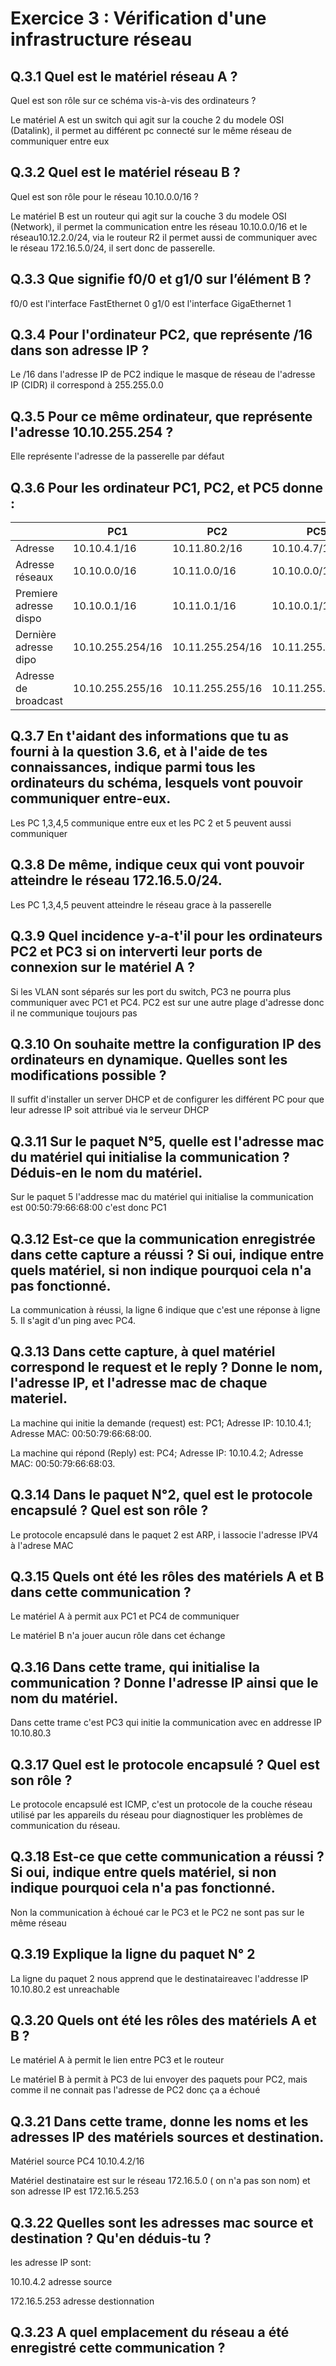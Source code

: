# Exercice 3 : Vérification d'une infrastructure réseau

## Q.3.1 Quel est le matériel réseau A ?
Quel est son rôle sur ce schéma vis-à-vis des ordinateurs ?

  Le matériel A est un switch qui agit sur la couche 2 du modele OSI (Datalink), il permet au différent pc connecté sur le même réseau de communiquer entre eux

## Q.3.2 Quel est le matériel réseau B ?
Quel est son rôle pour le réseau 10.10.0.0/16 ?

  Le matériel B est un routeur qui agit sur la couche 3 du modele OSI (Network), il permet la communication entre les réseau 10.10.0.0/16 et le réseau10.12.2.0/24,
  via le routeur R2 il permet aussi de communiquer avec le réseau 172.16.5.0/24, il sert donc de passerelle.

## Q.3.3 Que signifie f0/0 et g1/0 sur l’élément B ?

  f0/0 est l'interface FastEthernet 0
  g1/0 est l'interface GigaEthernet 1

## Q.3.4 Pour l'ordinateur PC2, que représente /16 dans son adresse IP ?

  Le /16 dans l'adresse IP de PC2 indique le masque de réseau de l'adresse IP (CIDR) il correspond à 255.255.0.0

## Q.3.5 Pour ce même ordinateur, que représente l'adresse 10.10.255.254 ?

  Elle représente l'adresse de la passerelle par défaut

## Q.3.6 Pour les ordinateur PC1, PC2, et PC5 donne :


|                        | PC1              | PC2              | PC5              |
| ---------------------- | ---------------- | ---------------- | ---------------- |
| Adresse                | 10.10.4.1/16     | 10.11.80.2/16    | 10.10.4.7/15     |
| Adresse réseaux        | 10.10.0.0/16     | 10.11.0.0/16     | 10.10.0.0/15     |
| Premiere adresse dispo | 10.10.0.1/16     | 10.11.0.1/16     | 10.10.0.1/15     |
| Dernière adresse dipo  | 10.10.255.254/16 | 10.11.255.254/16 | 10.11.255.254/15 |
| Adresse de broadcast   | 10.10.255.255/16 | 10.11.255.255/16 | 10.11.255.255/15 |


## Q.3.7 En t'aidant des informations que tu as fourni à la question 3.6, et à l'aide de tes connaissances, indique parmi tous les ordinateurs du schéma, lesquels vont pouvoir communiquer entre-eux.

  Les PC 1,3,4,5 communique entre eux et les PC 2 et 5 peuvent aussi communiquer

## Q.3.8 De même, indique ceux qui vont pouvoir atteindre le réseau 172.16.5.0/24.

  Les PC 1,3,4,5 peuvent atteindre le réseau grace à la passerelle

## Q.3.9 Quel incidence y-a-t'il pour les ordinateurs PC2 et PC3 si on interverti leur ports de connexion sur le matériel A ?

  Si les VLAN sont séparés sur les port du switch, PC3 ne pourra plus communiquer avec PC1 et PC4. PC2 est sur une autre plage d'adresse donc il ne communique toujours pas

## Q.3.10 On souhaite mettre la configuration IP des ordinateurs en dynamique. Quelles sont les modifications possible ?

  Il suffit d'installer un server DHCP et de configurer les différent PC pour que leur adresse IP soit attribué via le serveur DHCP

## Q.3.11 Sur le paquet N°5, quelle est l'adresse mac du matériel qui initialise la communication ? Déduis-en le nom du matériel.

  Sur le paquet 5 l'addresse mac du matériel qui initialise la communication est 00:50:79:66:68:00 c'est donc PC1

## Q.3.12 Est-ce que la communication enregistrée dans cette capture a réussi ? Si oui, indique entre quels matériel, si non indique pourquoi cela n'a pas fonctionné.

  La communication à réussi, la ligne 6 indique que c'est une réponse à ligne 5. Il s'agit d'un ping avec PC4.

## Q.3.13 Dans cette capture, à quel matériel correspond le request et le reply ? Donne le nom, l'adresse IP, et l'adresse mac de chaque materiel.

  La machine qui initie la demande (request) est: PC1; Adresse IP: 10.10.4.1; Adresse MAC: 00:50:79:66:68:00.  

  La machine qui répond (Reply) est: PC4; Adresse IP: 10.10.4.2; Adresse MAC: 00:50:79:66:68:03.

## Q.3.14 Dans le paquet N°2, quel est le protocole encapsulé ? Quel est son rôle ?

  Le protocole encapsulé dans le paquet 2 est ARP, i lassocie l'adresse IPV4 à l'adrese MAC 

## Q.3.15 Quels ont été les rôles des matériels A et B dans cette communication ?

  Le matériel A à permit aux PC1 et PC4 de communiquer

  Le matériel B n'a jouer aucun rôle dans cet échange

## Q.3.16 Dans cette trame, qui initialise la communication ? Donne l'adresse IP ainsi que le nom du matériel.

  Dans cette trame c'est PC3 qui initie la communication avec en addresse IP 10.10.80.3

## Q.3.17 Quel est le protocole encapsulé ? Quel est son rôle ?

  Le protocole encapsulé est ICMP, c'est un protocole de la couche réseau utilisé par les appareils du réseau pour diagnostiquer les problèmes de communication du réseau.

## Q.3.18 Est-ce que cette communication a réussi ? Si oui, indique entre quels matériel, si non indique pourquoi cela n'a pas fonctionné.

  Non la communication à échoué car le PC3 et le PC2 ne sont pas sur le même réseau

## Q.3.19 Explique la ligne du paquet N° 2

  La ligne du paquet 2 nous apprend que le destinataireavec l'addresse IP 10.10.80.2 est unreachable

## Q.3.20 Quels ont été les rôles des matériels A et B ?

  Le matériel A à permit le lien entre PC3 et le routeur

  Le matériel B à permit à PC3 de lui envoyer des paquets pour PC2, mais comme il ne connait pas l'adresse de PC2 donc ça a échoué

## Q.3.21 Dans cette trame, donne les noms et les adresses IP des matériels sources et destination.

  Matériel source PC4 10.10.4.2/16

  Matériel destinataire est sur le réseau 172.16.5.0 ( on n'a pas son nom) et son adresse IP est 172.16.5.253

## Q.3.22 Quelles sont les adresses mac source et destination ? Qu'en déduis-tu ?

  les adresse IP sont:

  10.10.4.2 adresse source

  172.16.5.253 adresse destionnation

## Q.3.23 A quel emplacement du réseau a été enregistré cette communication ?

  

